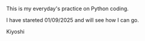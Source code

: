This is my everyday's practice on Python coding.

I have stareted 01/09/2025 and will see how I can go. 

Kiyoshi
